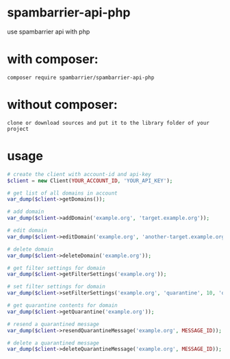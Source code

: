 # spambarrier-api-php
use spambarrier api with php

# with composer:

	composer require spambarrier/spambarrier-api-php
	
# without composer:

	clone or download sources and put it to the library folder of your project
	
# usage

```php
# create the client with account-id and api-key
$client = new Client(YOUR_ACCOUNT_ID, 'YOUR_API_KEY');

# get list of all domains in account
var_dump($client->getDomains());

# add domain
var_dump($client->addDomain('example.org', 'target.example.org'));

# edit domain
var_dump($client->editDomain('example.org', 'another-target.example.org'));

# delete domain
var_dump($client->deleteDomain('example.org'));

# get filter settings for domain
var_dump($client->getFilterSettings('example.org'));

# set filter settings for domain
var_dump($client->setFilterSettings('example.org', 'quarantine', 10, 'quarantine', false));

# get quarantine contents for domain
var_dump($client->getQuarantine('example.org'));

# resend a quarantined message
var_dump($client->resendQuarantineMessage('example.org', MESSAGE_ID));

# delete a quarantined message
var_dump($client->deleteQuarantineMessage('example.org', MESSAGE_ID));
```